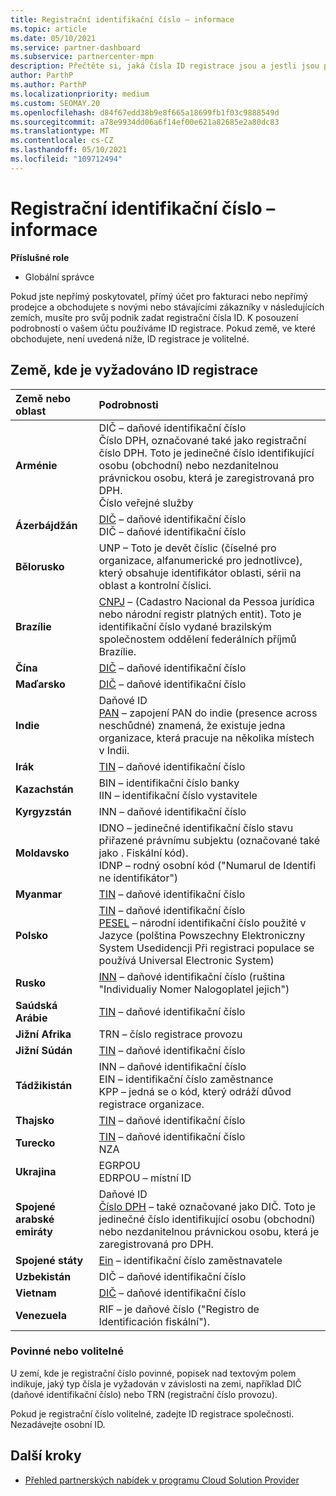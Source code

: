 ```yaml
---
title: Registrační identifikační číslo – informace
ms.topic: article
ms.date: 05/10/2021
ms.service: partner-dashboard
ms.subservice: partnercenter-mpn
description: Přečtěte si, jaká čísla ID registrace jsou a jestli jsou pro vaši zemi povinná.
author: ParthP
ms.author: ParthP
ms.localizationpriority: medium
ms.custom: SEOMAY.20
ms.openlocfilehash: d84f67edd38b9e8f665a18699fb1f03c9888549d
ms.sourcegitcommit: a78e9934dd06a6f14ef00e621a82685e2a80dc83
ms.translationtype: MT
ms.contentlocale: cs-CZ
ms.lasthandoff: 05/10/2021
ms.locfileid: "109712494"
---
```

# <a name="registration-id-number-information"></a>Registrační identifikační číslo – informace

**Příslušné role**

- Globální správce
 
Pokud jste nepřímý poskytovatel, přímý účet pro fakturaci nebo nepřímý prodejce a obchodujete s novými nebo stávajícími zákazníky v následujících zemích, musíte pro svůj podnik zadat registrační čísla ID. K posouzení podrobností o vašem účtu používáme ID registrace. Pokud země, ve které obchodujete, není uvedená níže, ID registrace je volitelné.

## <a name="countries-where-registration-id-is-required"></a>Země, kde je vyžadováno ID registrace

| **Země nebo oblast** | **Podrobnosti** |
|:--|:--|
| **Arménie** | DIČ – daňové identifikační číslo<br>Číslo DPH, označované také jako registrační číslo DPH. Toto je jedinečné číslo identifikující osobu (obchodní) nebo nezdanitelnou právnickou osobu, která je zaregistrovaná pro DPH.<br>Číslo veřejné služby |
| **Ázerbájdžán**  | [DIČ](http://www.oecd.org/tax/automatic-exchange/crs-implementation-and-assistance/tax-identification-numbers/Azerbaijan-TIN.pdf) – daňové identifikační číslo<br>DIČ – daňové identifikační číslo |
| **Bělorusko**  | UNP – Toto je devět číslic (číselné pro organizace, alfanumerické pro jednotlivce), který obsahuje identifikátor oblasti, sérii na oblast a kontrolní číslici. |
|**Brazílie** | [CNPJ](http://www.oecd.org/tax/automatic-exchange/crs-implementation-and-assistance/tax-identification-numbers/Brazil-TIN.pdf) – (Cadastro Nacional da Pessoa jurídica nebo národní registr platných entit). Toto je identifikační číslo vydané brazilským společnostem oddělení federálních příjmů Brazílie.  |
| **Čína** | [DIČ](http://www.oecd.org/tax/automatic-exchange/crs-implementation-and-assistance/tax-identification-numbers/China-TIN.pdf) – daňové identifikační číslo |
| **Maďarsko**  | [DIČ](http://www.oecd.org/tax/automatic-exchange/crs-implementation-and-assistance/tax-identification-numbers/Hungary-TIN.pdf) – daňové identifikační číslo |
| **Indie** | Daňové ID<br>[PAN](http://www.oecd.org/tax/automatic-exchange/crs-implementation-and-assistance/tax-identification-numbers/India-TIN.pdf) – zapojení PAN do indie (presence across neschůdné) znamená, že existuje jedna organizace, která pracuje na několika místech v Indii. |
| **Irák** | [TIN](http://www.oecd.org/tax/automatic-exchange/crs-implementation-and-assistance/tax-identification-numbers/) – daňové identifikační číslo |
| **Kazachstán**  | BIN – identifikační číslo banky<br>IIN – identifikační číslo vystavitele |
| **Kyrgyzstán**  | INN – daňové identifikační číslo |
| **Moldavsko**  | IDNO – jedinečné identifikační číslo stavu přiřazené právnímu subjektu (označované také jako . Fiskální kód).<br>IDNP – rodný osobní kód ("Numarul de Identifi ne identifikátor") |
| **Myanmar** | [TIN](http://www.oecd.org/tax/automatic-exchange/crs-implementation-and-assistance/tax-identification-numbers/) – daňové identifikační číslo |
| **Polsko**  | [TIN](http://www.oecd.org/tax/automatic-exchange/crs-implementation-and-assistance/tax-identification-numbers/Poland-TIN.pdf) – daňové identifikační číslo<br>[PESEL](http://www.oecd.org/tax/automatic-exchange/crs-implementation-and-assistance/tax-identification-numbers/Poland-TIN.pdf) – národní identifikační číslo použité v Jazyce (polština Powszechny Elektroniczny System Usedidencji Při registraci populace se používá Universal Electronic System) |
| **Rusko**  | [INN](http://www.oecd.org/tax/automatic-exchange/crs-implementation-and-assistance/tax-identification-numbers/Russia-TIN.pdf) – daňové identifikační číslo (ruština "Individualiy Nomer Nalogoplatel jejich") | 
| **Saúdská Arábie** | [TIN](http://www.oecd.org/tax/automatic-exchange/crs-implementation-and-assistance/tax-identification-numbers/Saudi-Arabia-TIN.pdf) – daňové identifikační číslo |
| **Jižní Afrika** | TRN – číslo registrace provozu |
| **Jižní Súdán** | [TIN](http://www.oecd.org/tax/automatic-exchange/crs-implementation-and-assistance/tax-identification-numbers/) – daňové identifikační číslo |
| **Tádžikistán**  | INN – daňové identifikační číslo<br>EIN – identifikační číslo zaměstnance<br>KPP – jedná se o kód, který odráží důvod registrace organizace. |
| **Thajsko** | [TIN](http://www.oecd.org/tax/automatic-exchange/crs-implementation-and-assistance/tax-identification-numbers/) – daňové identifikační číslo |
| **Turecko** | [TIN](http://www.oecd.org/tax/automatic-exchange/crs-implementation-and-assistance/tax-identification-numbers/Turkey-TIN.pdf) – daňové identifikační číslo<br>NZA |
| **Ukrajina**  | EGRPOU<br>EDRPOU – místní ID |
| **Spojené arabské emiráty** | Daňové ID<br>[Číslo DPH](http://www.oecd.org/tax/automatic-exchange/crs-implementation-and-assistance/tax-identification-numbers/UAE-TIN.pdf) – také označované jako DIČ. Toto je jedinečné číslo identifikující osobu (obchodní) nebo nezdanitelnou právnickou osobu, která je zaregistrovaná pro DPH. |
| **Spojené státy** | [Ein](https://irs.ein-forms-gov.com/?keyword=employer%20identification%20number&source=Google&network=o&device=c&devicemodel=&mobile=&adposition%5d&targetid=kwd-81501461534755:loc-190&msclkid=458d3159f6051392f5286e8e75ed79ce) – identifikační číslo zaměstnavatele |
| **Uzbekistán**  | DIČ – daňové identifikační číslo |
| **Vietnam** | [DIČ](http://www.oecd.org/tax/automatic-exchange/crs-implementation-and-assistance/tax-identification-numbers/) – daňové identifikační číslo |
| **Venezuela** | RIF – je daňové číslo ("Registro de Identificación fiskální"). |  

### <a name="mandatory-or-optional"></a>Povinné nebo volitelné
 
U zemí, kde je registrační číslo povinné, popisek nad textovým polem indikuje, jaký typ čísla je vyžadován v závislosti na zemi, například DIČ (daňové identifikační číslo) nebo TRN (registrační číslo provozu).

Pokud je registrační číslo volitelné, zadejte ID registrace společnosti. Nezadávejte osobní ID.

## <a name="next-steps"></a>Další kroky

- [Přehled partnerských nabídek v programu Cloud Solution Provider](csp-offers.md)
